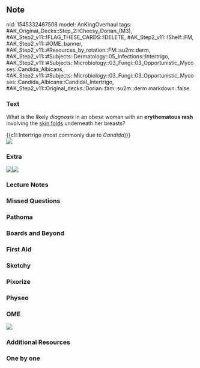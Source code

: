 ## Note
nid: 1545332467508
model: AnKingOverhaul
tags: #AK_Original_Decks::Step_2::Cheesy_Dorian_(M3), #AK_Step2_v11::!FLAG_THESE_CARDS::!DELETE, #AK_Step2_v11::!Shelf::FM, #AK_Step2_v11::#OME_banner, #AK_Step2_v11::#Resources_by_rotation::FM::su2m::derm, #AK_Step2_v11::#Subjects::Dermatology::05_Infections::Intertrigo, #AK_Step2_v11::#Subjects::Microbiology::03_Fungi::03_Opportunistic_Mycoses::Candida_Albicans, #AK_Step2_v11::#Subjects::Microbiology::03_Fungi::03_Opportunistic_Mycoses::Candida_Albicans::Candidal_Intertrigo, #AK_Step2_v11::Original_decks::Dorian::fam::su2m::derm
markdown: false

### Text
What is the likely <i>diagnosis</i> in an obese woman with an
<b>erythematous rash</b> involving the <u>skin folds</u> underneath
her breasts?
<div>
  {{c1::Intertrigo (most commonly due to <i>Candida</i>)}}
</div>
<div><img src="big_584a8337f0c3c.jpg"></div>

### Extra
<div><img src="paste-691902051516417.jpg" class="resizer"><img src=
"big_5081d9479f584.jpg" class="resizer"></div>

### Lecture Notes


### Missed Questions


### Pathoma


### Boards and Beyond


### First Aid


### Sketchy


### Pixorize


### Physeo


### OME
<div class="ome-widget">
  <a href="https://onlinemeded.org?ref=anki"><img src=
  "_OME_AnkiFlashcards_General_7.png"></a>
</div>

### Additional Resources


### One by one

